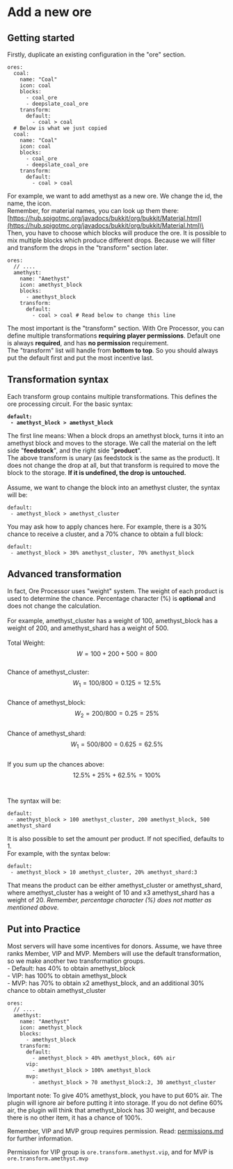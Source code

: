 # Add a new ore

## Getting started

Firstly, duplicate an existing configuration in the "ore" section.

```
ores:
  coal:
    name: "Coal"
    icon: coal
    blocks:
      - coal_ore
      - deepslate_coal_ore
    transform:
      default:
        - coal > coal
  # Below is what we just copied
  coal:
    name: "Coal"
    icon: coal
    blocks:
      - coal_ore
      - deepslate_coal_ore
    transform:
      default:
        - coal > coal
```

For example, we want to add amethyst as a new ore. We change the id, the name, the icon.\
Remember, for material names, you can look up them there: [https://hub.spigotmc.org/javadocs/bukkit/org/bukkit/Material.html](https://hub.spigotmc.org/javadocs/bukkit/org/bukkit/Material.html)\
\
Then, you have to choose which blocks will produce the ore. It is possible to mix multiple blocks which produce different drops. Because we will filter and transform the drops in the "transform" section later.

```
ores:
  // ....
  amethyst:
    name: "Amethyst"
    icon: amethyst_block
    blocks:
      - amethyst_block
    transform:
      default:
        - coal > coal # Read below to change this line
```

The most important is the "transform" section. With Ore Processor, you can define multiple transformations **requiring player permissions**. Default one is always **required**, and has **no permission** requirement.\
The "transform" list will handle from **bottom to top**. So you should always put the default first and put the most incentive last.

## Transformation syntax

Each transform group contains multiple transformations. This defines the ore processing circuit. For the basic syntax:

<pre><code><strong>default:
</strong><strong> - amethyst_block > amethyst_block
</strong></code></pre>

The first line means: When a block drops an amethyst block, turns it into an amethyst block and moves to the storage. We call the material on the left side "**feedstock**", and the right side "**product**".\
The above transform is unary (as feedstock is the same as the product). It does not change the drop at all, but that transform is required to move the block to the storage. **If it is undefined, the drop is untouched.**\
\
Assume, we want to change the block into an amethyst cluster, the syntax will be:

```
default:
 - amethyst_block > amethyst_cluster
```

You may ask how to apply chances here. For example, there is a 30% chance to receive a cluster, and a 70% chance to obtain a full block:

```
default:
 - amethyst_block > 30% amethyst_cluster, 70% amethyst_block
```

## Advanced transformation

In fact, Ore Processor uses "weight" system. The weight of each product is used to determine the chance. Percentage character (%) is **optional** and does not change the calculation.\
\
For example, amethyst\_cluster has a weight of 100, amethyst\_block has a weight of 200, and amethyst\_shard has a weight of 500.\
\
Total Weight: $$W = 100+200+500=800$$\
Chance of amethyst\_cluster: $$W_{1} = 100/800=0.125=12.5\%$$\
Chance of amethyst\_block: $$W_{2} = 200/800=0.25=25\%$$\
Chance of amethyst\_shard: $$W_{1} = 500/800=0.625=62.5\%$$\
If you sum up the chances above: $$12.5\% + 25\% + 62.5\% = 100\%$$\
\
The syntax will be:

```
default:
 - amethyst_block > 100 amethyst_cluster, 200 amethyst_block, 500 amethyst_shard
```

It is also possible to set the amount per product. If not specified, defaults to 1.\
For example, with the syntax below:

```
default:
 - amethyst_block > 10 amethyst_cluster, 20% amethyst_shard:3
```

That means the product can be either amethyst\_cluster or amethyst\_shard, where amethyst\_cluster has a weight of 10 and x3 amethyst\_shard has a weight of 20. _Remember, percentage character (%) does not matter as mentioned above._

## Put into Practice

Most servers will have some incentives for donors. Assume, we have three ranks Member, VIP and MVP. Members will use the default transformation, so we make another two transformation groups.\
\- Default: has 40% to obtain amethyst\_block\
\- VIP: has 100% to obtain amethyst\_block\
\- MVP: has 70% to obtain x2 amethyst\_block, and an additional 30% chance to obtain amethyst\_cluster

```
ores:
  // ....
  amethyst:
    name: "Amethyst"
    icon: amethyst_block
    blocks:
      - amethyst_block
    transform:
      default:
        - amethyst_block > 40% amethyst_block, 60% air
      vip:
        - amethyst_block > 100% amethyst_block
      mvp:
        - amethyst_block > 70 amethyst_block:2, 30 amethyst_cluster
```

Important note: To give 40% amethyst\_block, you have to put 60% air. The plugin will ignore air before putting it into storage. If you do not define 60% air, the plugin will think that amethyst\_block has 30 weight, and because there is no other item, it has a chance of 100%.

Remember, VIP and MVP group requires permission. Read: [permissions.md](../../overview/permissions.md "mention") for further information.

Permission for VIP group is `ore.transform.amethyst.vip`, and for MVP is `ore.transform.amethyst.mvp`

